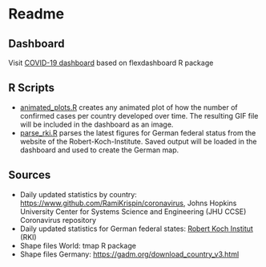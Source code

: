 Readme
================

## Dashboard

Visit [COVID-19 dashboard](Dashboard/flexdashboard.html) based on
flexdashboard R package

## R Scripts

  - [animated\_plots.R](R/animated_plots.R) creates any animated plot of
    how the number of confirmed cases per country developed over time.
    The resulting GIF file will be included in the dashboard as an
    image.
  - [parse\_rki.R](R/parse_rki.R) parses the latest figures for German
    federal status from the website of the Robert-Koch-Institute. Saved
    output will be loaded in the dashboard and used to create the German
    map.

## Sources

  - Daily updated statistics by country:
    <https://www.github.com/RamiKrispin/coronavirus>, Johns Hopkins
    University Center for Systems Science and Engineering (JHU CCSE)
    Coronavirus repository
  - Daily updated statistics for German federal states: [Robert Koch
    Institut](https://www.rki.de/DE/Content/InfAZ/N/Neuartiges_Coronavirus/Fallzahlen.html)
    (RKI)
  - Shape files World: tmap R package
  - Shape files Germany: <https://gadm.org/download_country_v3.html>
